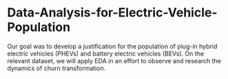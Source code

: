 # Data-Analysis-for-Electric-Vehicle-Population
Our goal was to develop a justification for the population of plug-in hybrid electric vehicles (PHEVs) and battery electric vehicles (BEVs). On the relevant dataset, we will apply EDA in an effort to observe and research the dynamics of churn transformation.

